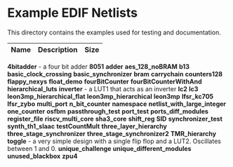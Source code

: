 # Example EDIF Netlists

This directory contains the examples used for testing and documentation.

Name | Description | Size
-----|----------|----|


**4bitadder** - a four bit adder
**8051**
**adder**
**aes_128_noBRAM**
**b13**
**basic_clock_crossing**
**basic_synchronizer**
**bram**
**carrychain**
**counters128**
**flappy_nexys**
**float_demo**
**fourBitCounter**
**fourBitCounterWithAnd**
**hierarchical_luts**
**inverter** - a LUT1 that acts as an inverter
**lc2**
**lc3**
**leon3mp_hierarchical_flat**
**leon3mp_hierarchical**
**leon3mp**
**lfsr_kc705**
**lfsr_zybo**
**multi_port**
**n_bit_counter**
**namespace**
**netlist_with_large_integer**
**one_counter**
**osfbm**
**passthrough_test**
**port_test**
**ports_diff_modules**
**register_file**
**riscv_multi_core**
**sha3_core**
**shift_reg**
**SID**
**synchronizer_test**
**synth_th1_slaac**
**testCountMult**
**three_layer_hierarchy**
**three_stage_synchronizer**
**three_stage_synchronizer2**
**TMR_hierarchy**
**toggle** - a very simple design with a single flip flop and a LUT2. Oscillates between 1 and 0.
**unique_challenge**
**unique_different_modules**
**unused_blackbox**
**zpu4**